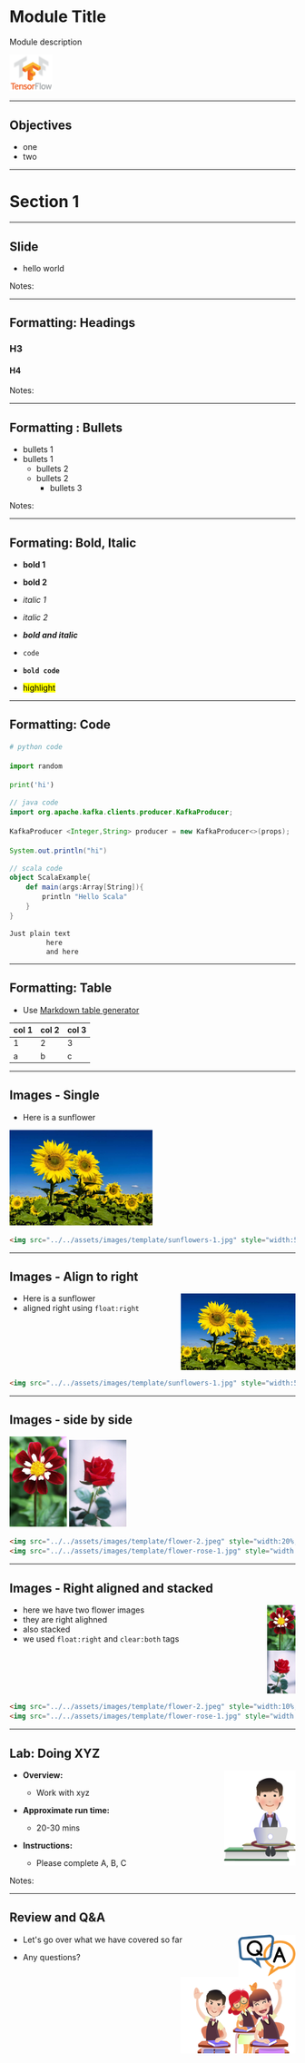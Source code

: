 # Module Title

Module description

<img src="../../assets/images/logos/tensorflow-logo-1.png" style="width:15%;"/>  <!-- {"left" : 5.88, "top" : 6.56, "height" : 1.23, "width" : 1.45} -->    &nbsp; &nbsp;

---

## Objectives

* one
* two

---

# Section 1

---

## Slide

* hello world

Notes:

---

## Formatting: Headings

### H3

#### H4

Notes:

---

## Formatting : Bullets

* bullets 1
* bullets 1
    - bullets 2
    - bullets 2
        - bullets 3

Notes:

---

## Formating: Bold, Italic

* **bold 1**

* __bold 2__

* _italic 1_

* *italic 2*

* **_bold and italic_**

* `code`

* **`bold code`**

* <mark>highlight</mark>

---

## Formatting: Code

```python
# python code

import random

print('hi')
```

```java
// java code
import org.apache.kafka.clients.producer.KafkaProducer;

KafkaProducer <Integer,String> producer = new KafkaProducer<>(props);

System.out.println("hi")
```

```scala
// scala code
object ScalaExample{  
    def main(args:Array[String]){  
        println "Hello Scala"  
    }
}
```

```text
Just plain text
         here
         and here
```

---

## Formatting: Table

* Use [Markdown table generator](https://www.tablesgenerator.com/markdown_tables#)

| col 1 | col 2 | col 3 |
|-------|-------|-------|
| 1     | 2     | 3     |
| a     | b     | c     |

---

## Images - Single

- Here is a sunflower

<img src="../../assets/images/template/sunflowers-1.jpg" style="width:50%;" />

```md
<img src="../../assets/images/template/sunflowers-1.jpg" style="width:50%;" />
```

---

## Images - Align to right

<img src="../../assets/images/template/sunflowers-1.jpg" style="width:40%;float:right;" />

- Here is a sunflower
- aligned right using `float:right`

<br clear="all"/>

```md
<img src="../../assets/images/template/sunflowers-1.jpg" style="width:50%;float:right;" />
```

---

## Images - side by side

<img src="../../assets/images/template/flower-2.jpeg" style="width:20%;" />
<img src="../../assets/images/template/flower-rose-1.jpg" style="width:20%;" />

<br clear="all"/>

```md
<img src="../../assets/images/template/flower-2.jpeg" style="width:20%;" />
<img src="../../assets/images/template/flower-rose-1.jpg" style="width:20%;" />
```

---

## Images - Right aligned and stacked

<img src="../../assets/images/template/flower-2.jpeg" style="width:10%;float:right;" />
<img src="../../assets/images/template/flower-rose-1.jpg" style="width:10%;float:right;clear:both;" />

- here we have two flower images
- they are right alighned
- also stacked
- we used `float:right` and `clear:both` tags

<br clear="all"/>

```md
<img src="../../assets/images/template/flower-2.jpeg" style="width:10%;float:right;" />
<img src="../../assets/images/template/flower-rose-1.jpg" style="width:10%;float:right;clear:both;" />
```

---

## Lab: Doing XYZ

<img src="../../assets/images/icons/individual-labs.png" style="width:25%;float:right;"/><!-- {"left" : 6.76, "top" : 0.88, "height" : 4.37, "width" : 3.28} -->

* **Overview:**
  - Work with xyz

* **Approximate run time:**
  - 20-30 mins

* **Instructions:**
  - Please complete A, B, C

Notes:

---

## Review and Q&A

<img src="../../assets/images/icons/q-and-a-1.png" style="width:20%;float:right;" /><!-- {"left" : 8.56, "top" : 1.21, "height" : 1.15, "width" : 1.55} -->
<img src="../../assets/images/icons/quiz-icon.png" style="width:40%;float:right;clear:both;" /><!-- {"left" : 6.53, "top" : 2.66, "height" : 2.52, "width" : 3.79} -->

* Let's go over what we have covered so far

* Any questions?
